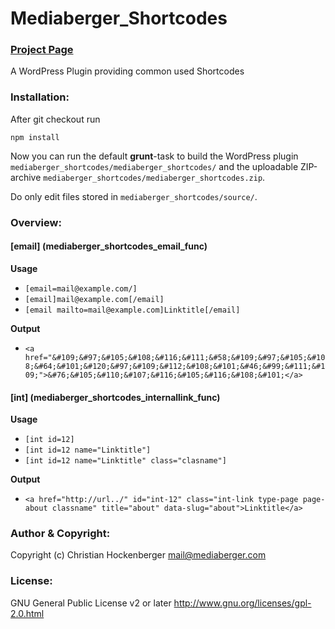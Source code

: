 # Mediaberger_Shortcodes
### [Project Page](https://github.com/mediaberger/mediaberger_shortcodes)

A WordPress Plugin providing common used Shortcodes



### Installation:

After git checkout run
```
npm install
```
Now you can run the default **grunt**-task to build the WordPress plugin `mediaberger_shortcodes/mediaberger_shortcodes/` and the uploadable ZIP-archive `mediaberger_shortcodes/mediaberger_shortcodes.zip`.

Do only edit files stored in `mediaberger_shortcodes/source/`.



### Overview:

#### [email] (mediaberger_shortcodes_email_func)
**Usage**
* ```[email=mail@example.com/]```
* ```[email]mail@example.com[/email]```
* ```[email mailto=mail@example.com]Linktitle[/email]```

**Output**
* ```<a href="&#109;&#97;&#105;&#108;&#116;&#111;&#58;&#109;&#97;&#105;&#108;&#64;&#101;&#120;&#97;&#109;&#112;&#108;&#101;&#46;&#99;&#111;&#109;">&#76;&#105;&#110;&#107;&#116;&#105;&#116;&#108;&#101;</a>```

#### [int] (mediaberger_shortcodes_internallink_func)
**Usage**
* ```[int id=12]```
* ```[int id=12 name="Linktitle"]```
* ```[int id=12 name="Linktitle" class="clasname"]```

**Output**
* ```<a href="http://url../" id="int-12" class="int-link type-page page-about classname" title="about" data-slug="about">Linktitle</a>```



### Author & Copyright:

Copyright (c) Christian Hockenberger <mail@mediaberger.com>



### License:

GNU General Public License v2 or later
http://www.gnu.org/licenses/gpl-2.0.html